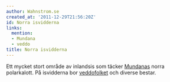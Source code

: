 ```yaml
---
author: Wahnstrom.se
created_at: '2011-12-29T21:56:20Z'
id: Norra isvidderna
links:
  mention:
  - Mundana
  - veddo
title: Norra isvidderna
---
```


Ett mycket stort område av inlandsis som täcker [Mundanas] norra polarkalott. På isvidderna bor
[veddofolket] och diverse bestar.

  [Mundanas]: Mundana
  [veddofolket]: veddo